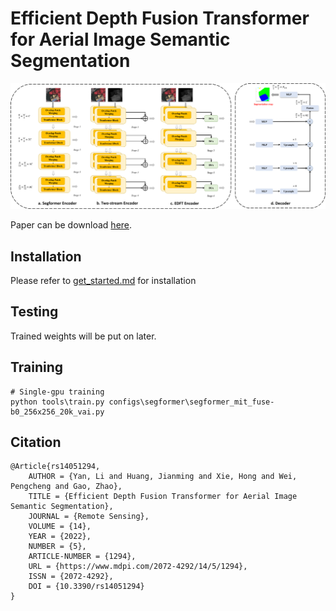 # Efficient Depth Fusion Transformer for Aerial Image Semantic Segmentation

<div align="center">
  <img src="resources/EDFT.png"/>
</div>

Paper can be download [here](https://www.mdpi.com/2072-4292/14/5/1294).

## Installation

Please refer to [get_started.md](docs/get_started.md) for installation

## Testing

Trained weights will be put on later.

## Training

```
# Single-gpu training
python tools\train.py configs\segformer\segformer_mit_fuse-b0_256x256_20k_vai.py
```

## Citation

```
@Article{rs14051294,
	AUTHOR = {Yan, Li and Huang, Jianming and Xie, Hong and Wei, Pengcheng and Gao, Zhao},
	TITLE = {Efficient Depth Fusion Transformer for Aerial Image Semantic Segmentation},
	JOURNAL = {Remote Sensing},
	VOLUME = {14},
	YEAR = {2022},
	NUMBER = {5},
	ARTICLE-NUMBER = {1294},
	URL = {https://www.mdpi.com/2072-4292/14/5/1294},
	ISSN = {2072-4292},
	DOI = {10.3390/rs14051294}
}
```
